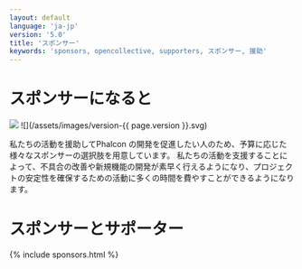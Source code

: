 ```yaml
---
layout: default
language: 'ja-jp'
version: '5.0'
title: 'スポンサー'
keywords: 'sponsors, opencollective, supporters, スポンサー, 援助'
---
```


# スポンサーになると
![](/assets/images/document-status-stable-success.svg) ![](/assets/images/version-{{ page.version }}.svg)

私たちの活動を援助してPhalcon の開発を促進したい人のため、予算に応じた様々なスポンサーの選択肢を用意しています。 私たちの活動を支援することによって、不具合の改善や新規機能の開発が素早く行えるようになり、プロジェクトの安定性を確保するための活動に多くの時間を費やすことができるようになります。

# スポンサーとサポーター

{% include sponsors.html %}
